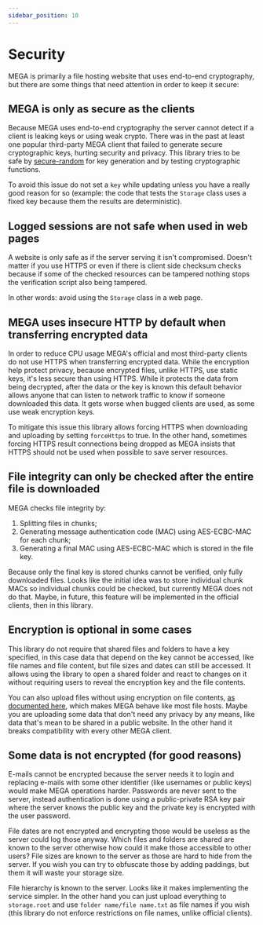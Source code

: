 ```yaml
---
sidebar_position: 10
---
```


# Security

MEGA is primarily a file hosting website that uses end-to-end cryptography, but there are some things that need attention in order to keep it secure:

## MEGA is only as secure as the clients

Because MEGA uses end-to-end cryptography the server cannot detect if a client is leaking keys or using weak crypto. There was in the past at least one popular third-party MEGA client that failed to generate secure cryptographic keys, hurting security and privacy. This library tries to be safe by [secure-random](https://www.npmjs.com/package/secure-random) for key generation and by testing cryptographic functions.

To avoid this issue do not set a `key` while updating unless you have a really good reason for so (example: the code that tests the `Storage` class uses a fixed key because them the results are deterministic).

## Logged sessions are not safe when used in web pages

A website is only safe as if the server serving it isn't compromised. Doesn't matter if you use HTTPS or even if there is client side checksum checks because if some of the checked resources can be tampered nothing stops the verification script also being tampered.

In other words: avoid using the `Storage` class in a web page.

## MEGA uses insecure HTTP by default when transferring encrypted data

In order to reduce CPU usage MEGA's official and most third-party clients do not use HTTPS when transferring encrypted data. While the encryption help protect privacy, because encrypted files, unlike HTTPS, use static keys, it's less secure than using HTTPS. While it protects the data from being decrypted, after the data or the key is known this default behavior allows anyone that can listen to network traffic to know if someone downloaded this data. It gets worse when bugged clients are used, as some use weak encryption keys.

To mitigate this issue this library allows forcing HTTPS when downloading and uploading by setting `forceHttps` to true. In the other hand, sometimes forcing HTTPS result connections being dropped as MEGA insists that HTTPS should not be used when possible to save server resources.

## File integrity can only be checked after the entire file is downloaded

MEGA checks file integrity by:

1. Splitting files in chunks;
2. Generating message authentication code (MAC) using AES-ECBC-MAC for each chunk;
3. Generating a final MAC using AES-ECBC-MAC which is stored in the file key.

Because only the final key is stored chunks cannot be verified, only fully downloaded files. Looks like the initial idea was to store individual chunk MACs so individual chunks could be checked, but currently MEGA does not do that. Maybe, in future, this feature will be implemented in the official clients, then in this library.

## Encryption is optional in some cases

This library do not require that shared files and folders to have a key specified, in this case data that depend on the key cannot be accessed, like file names and file content, but file sizes and dates can still be accessed. It allows using the library to open a shared folder and react to changes on it without requiring users to reveal the encryption key and the file contents.

You can also upload files without using encryption on file contents, [as documented here](advanced.md#uploading-without-encryption), which makes MEGA behave like most file hosts. Maybe you are uploading some data that don't need any privacy by any means, like data that's mean to be shared in a public website. In the other hand it breaks compatibility with every other MEGA client.

## Some data is not encrypted (for good reasons)

E-mails cannot be encrypted because the server needs it to login and replacing e-mails with some other identifier (like usernames or public keys) would make MEGA operations harder. Passwords are never sent to the server, instead authentication is done using a public-private RSA key pair where the server knows the public key and the private key is encrypted with the user password.

File dates are not encrypted and encrypting those would be useless as the server could log those anyway. Which files and folders are shared are known to the server otherwise how could it make those accessible to other users? File sizes are known to the server as those are hard to hide from the server. If you wish you can try to obfuscate those by adding paddings, but them it will waste your storage size.

File hierarchy is known to the server. Looks like it makes implementing the service simpler. In the other hand you can just upload everything to `storage.root` and use `folder name/file name.txt` as file names if you wish (this library do not enforce restrictions on file names, unlike official clients).

